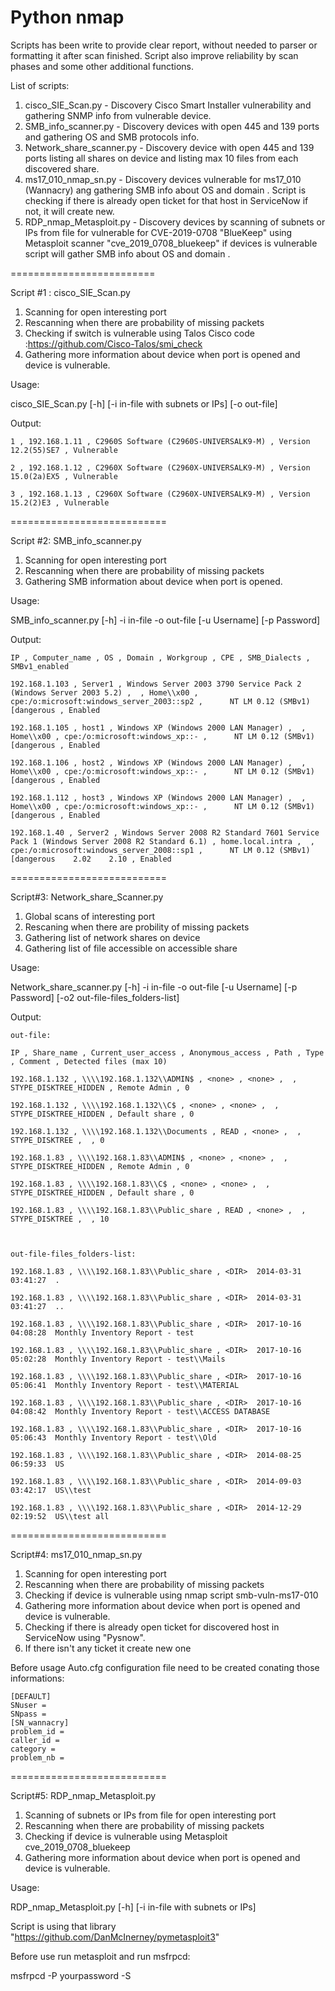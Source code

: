 # Python nmap

Scripts has been write to provide clear report, without needed to parser or formatting it after scan finished. Script also improve reliability  by scan phases and some other additional functions.

List of scripts:
1.	cisco_SIE_Scan.py - Discovery Cisco Smart Installer vulnerability and gathering SNMP info from vulnerable device.
2.	SMB_info_scanner.py - Discovery devices with open 445 and 139 ports and gathering OS and SMB protocols info.
3.	Network_share_scanner.py - Discovery device with open 445 and 139 ports listing all shares on device and listing max 10 files from each discovered share.
4.	ms17_010_nmap_sn.py - Discovery devices vulnerable for ms17_010 (Wannacry) ang gathering SMB info about OS and domain . Script is checking if there is already open  ticket for that host in ServiceNow  if not, it will create new.
5.	RDP_nmap_Metasploit.py - Discovery devices by scanning of subnets or IPs from file  for vulnerable for CVE-2019-0708 "BlueKeep" using Metasploit scanner "cve_2019_0708_bluekeep" if devices is vulnerable script will gather  SMB info about OS and domain .



=========================

Script #1 : cisco_SIE_Scan.py


1. Scanning for open interesting port
2. Rescanning when there are probability of missing packets
3. Checking if switch is vulnerable using Talos Cisco code :https://github.com/Cisco-Talos/smi_check
4. Gathering more information about device when port is opened and device is vulnerable.


Usage:

 cisco_SIE_Scan.py [-h] [-i in-file with subnets or IPs] [-o out-file]

Output:

	1 , 192.168.1.11 , C2960S Software (C2960S-UNIVERSALK9-M) , Version 12.2(55)SE7 , Vulnerable

	2 , 192.168.1.12 , C2960X Software (C2960X-UNIVERSALK9-M) , Version 15.0(2a)EX5 , Vulnerable

	3 , 192.168.1.13 , C2960X Software (C2960X-UNIVERSALK9-M) , Version 15.2(2)E3 , Vulnerable




===========================

Script #2: SMB_info_scanner.py

1. Scanning for open interesting port
2. Rescanning when there are probability of missing packets
3. Gathering SMB information about device when port is opened.

Usage:

SMB_info_scanner.py [-h] -i in-file -o out-file [-u Username] [-p Password]

Output:

	IP , Computer_name , OS , Domain , Workgroup , CPE , SMB_Dialects , SMBv1_enabled

	192.168.1.103 , Server1 , Windows Server 2003 3790 Service Pack 2 (Windows Server 2003 5.2) ,  , Home\\x00 , cpe:/o:microsoft:windows_server_2003::sp2 ,      NT LM 0.12 (SMBv1) [dangerous , Enabled

	192.168.1.105 , host1 , Windows XP (Windows 2000 LAN Manager) ,  , Home\\x00 , cpe:/o:microsoft:windows_xp::- ,      NT LM 0.12 (SMBv1) [dangerous , Enabled

	192.168.1.106 , host2 , Windows XP (Windows 2000 LAN Manager) ,  , Home\\x00 , cpe:/o:microsoft:windows_xp::- ,      NT LM 0.12 (SMBv1) [dangerous , Enabled

	192.168.1.112 , host3 , Windows XP (Windows 2000 LAN Manager) ,  , Home\\x00 , cpe:/o:microsoft:windows_xp::- ,      NT LM 0.12 (SMBv1) [dangerous , Enabled

	192.168.1.40 , Server2 , Windows Server 2008 R2 Standard 7601 Service Pack 1 (Windows Server 2008 R2 Standard 6.1) , home.local.intra ,  , cpe:/o:microsoft:windows_server_2008::sp1 ,      NT LM 0.12 (SMBv1) [dangerous    2.02    2.10 , Enabled

===========================

Script#3: Network_share_Scanner.py

1. Global scans of interesting port
2. Rescaning when there are probility of missing packets
3. Gathering list of network  shares on device
4. Gathering list of file accessible on accessible  share 

Usage:

Network_share_scanner.py [-h] -i in-file -o out-file [-u Username]  [-p Password]  [-o2 out-file-files_folders-list]

Output:

	out-file:

	IP , Share_name , Current_user_access , Anonymous_access , Path , Type , Comment , Detected files (max 10)

	192.168.1.132 , \\\\192.168.1.132\\ADMIN$ , <none> , <none> ,  , STYPE_DISKTREE_HIDDEN , Remote Admin , 0

	192.168.1.132 , \\\\192.168.1.132\\C$ , <none> , <none> ,  , STYPE_DISKTREE_HIDDEN , Default share , 0
	
	192.168.1.132 , \\\\192.168.1.132\\Documents , READ , <none> ,  , STYPE_DISKTREE ,  , 0

	192.168.1.83 , \\\\192.168.1.83\\ADMIN$ , <none> , <none> ,  , STYPE_DISKTREE_HIDDEN , Remote Admin , 0

	192.168.1.83 , \\\\192.168.1.83\\C$ , <none> , <none> ,  , STYPE_DISKTREE_HIDDEN , Default share , 0

	192.168.1.83 , \\\\192.168.1.83\\Public_share , READ , <none> ,  , STYPE_DISKTREE ,  , 10
	


	out-file-files_folders-list:
	
	192.168.1.83 , \\\\192.168.1.83\\Public_share , <DIR>  2014-03-31 03:41:27  .

	192.168.1.83 , \\\\192.168.1.83\\Public_share , <DIR>  2014-03-31 03:41:27  ..

	192.168.1.83 , \\\\192.168.1.83\\Public_share , <DIR>  2017-10-16 04:08:28  Monthly Inventory Report - test

	192.168.1.83 , \\\\192.168.1.83\\Public_share , <DIR>  2017-10-16 05:02:28  Monthly Inventory Report - test\\Mails

	192.168.1.83 , \\\\192.168.1.83\\Public_share , <DIR>  2017-10-16 05:06:41  Monthly Inventory Report - test\\MATERIAL

	192.168.1.83 , \\\\192.168.1.83\\Public_share , <DIR>  2017-10-16 04:08:42  Monthly Inventory Report - test\\ACCESS DATABASE

	192.168.1.83 , \\\\192.168.1.83\\Public_share , <DIR>  2017-10-16 05:06:43  Monthly Inventory Report - test\\Old 

	192.168.1.83 , \\\\192.168.1.83\\Public_share , <DIR>  2014-08-25 06:59:33  US

	192.168.1.83 , \\\\192.168.1.83\\Public_share , <DIR>  2014-09-03 03:42:17  US\\test

	192.168.1.83 , \\\\192.168.1.83\\Public_share , <DIR>  2014-12-29 02:19:52  US\\test all	
===========================

Script#4: ms17_010_nmap_sn.py

1. Scanning for open interesting port
2. Rescanning when there are probability of missing packets
3. Checking if device  is vulnerable using nmap script smb-vuln-ms17-010
4. Gathering more information about device when port is opened and device is vulnerable.
5. Checking if there is already open ticket for discovered host in ServiceNow using "Pysnow".
6. If there isn't any ticket it create new one

Before usage Auto.cfg configuration file need to be created conating those informations:

	[DEFAULT]
	SNuser =
	SNpass =
	[SN_wannacry]
	problem_id =
	caller_id =
	category =
	problem_nb =



===========================

Script#5: RDP_nmap_Metasploit.py

1. Scanning of subnets or IPs from file  for open interesting port
2. Rescanning when there are probability of missing packets
3. Checking if device  is vulnerable using Metasploit cve_2019_0708_bluekeep
4. Gathering more information about device when port is opened and device is vulnerable.

Usage:

RDP_nmap_Metasploit.py [-h] [-i in-file with subnets or IPs] 


Script is using that library "https://github.com/DanMcInerney/pymetasploit3"

Before use run metasploit and run msfrpcd:

msfrpcd -P yourpassword -S


